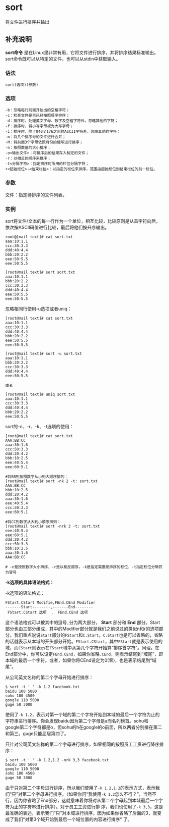 sort
===

将文件进行排序并输出

## 补充说明

**sort命令** 是在Linux里非常有用，它将文件进行排序，并将排序结果标准输出。sort命令既可以从特定的文件，也可以从stdin中获取输入。

###  语法

```shell
sort(选项)(参数)
```

###  选项

```shell
-b：忽略每行前面开始出的空格字符；
-c：检查文件是否已经按照顺序排序；
-d：排序时，处理英文字母、数字及空格字符外，忽略其他的字符；
-f：排序时，将小写字母视为大写字母；
-i：排序时，除了040至176之间的ASCII字符外，忽略其他的字符；
-m：将几个排序号的文件进行合并；
-M：将前面3个字母依照月份的缩写进行排序；
-n：依照数值的大小排序；
-o<输出文件>：将排序后的结果存入制定的文件；
-r：以相反的顺序来排序；
-t<分隔字符>：指定排序时所用的栏位分隔字符；
+<起始栏位>-<结束栏位>：以指定的栏位来排序，范围由起始栏位到结束栏位的前一栏位。
```

###  参数

文件：指定待排序的文件列表。

###  实例

sort将文件/文本的每一行作为一个单位，相互比较，比较原则是从首字符向后，依次按ASCII码值进行比较，最后将他们按升序输出。

```shell
root@[mail text]# cat sort.txt
aaa:10:1.1
ccc:30:3.3
ddd:40:4.4
bbb:20:2.2
eee:50:5.5
eee:50:5.5

[root@mail text]# sort sort.txt
aaa:10:1.1
bbb:20:2.2
ccc:30:3.3
ddd:40:4.4
eee:50:5.5
eee:50:5.5
```

忽略相同行使用-u选项或者uniq：

```shell
[root@mail text]# cat sort.txt
aaa:10:1.1
ccc:30:3.3
ddd:40:4.4
bbb:20:2.2
eee:50:5.5
eee:50:5.5

[root@mail text]# sort -u sort.txt
aaa:10:1.1
bbb:20:2.2
ccc:30:3.3
ddd:40:4.4
eee:50:5.5

或者

[root@mail text]# uniq sort.txt
aaa:10:1.1
ccc:30:3.3
ddd:40:4.4
bbb:20:2.2
eee:50:5.5
```

sort的-n、-r、-k、-t选项的使用：

```shell
[root@mail text]# cat sort.txt
AAA:BB:CC
aaa:30:1.6
ccc:50:3.3
ddd:20:4.2
bbb:10:2.5
eee:40:5.4
eee:60:5.1

#将BB列按照数字从小到大顺序排列：
[root@mail text]# sort -nk 2 -t: sort.txt
AAA:BB:CC
bbb:10:2.5
ddd:20:4.2
aaa:30:1.6
eee:40:5.4
ccc:50:3.3
eee:60:5.1

#将CC列数字从大到小顺序排列：
[root@mail text]# sort -nrk 3 -t: sort.txt
eee:40:5.4
eee:60:5.1
ddd:20:4.2
ccc:50:3.3
bbb:10:2.5
aaa:30:1.6
AAA:BB:CC

# -n是按照数字大小排序，-r是以相反顺序，-k是指定需要爱排序的栏位，-t指定栏位分隔符为冒号
```

 **-k选项的具体语法格式：** 

-k选项的语法格式：

```shell
FStart.CStart Modifie,FEnd.CEnd Modifier
-------Start--------,-------End--------
 FStart.CStart 选项  ,  FEnd.CEnd 选项
```

这个语法格式可以被其中的逗号`,`分为两大部分， **Start** 部分和 **End** 部分。Start部分也由三部分组成，其中的Modifier部分就是我们之前说过的类似n和r的选项部分。我们重点说说`Start`部分的`FStart`和`C.Start`。`C.Start`也是可以省略的，省略的话就表示从本域的开头部分开始。`FStart.CStart`，其中`FStart`就是表示使用的域，而`CStart`则表示在`FStart`域中从第几个字符开始算“排序首字符”。同理，在End部分中，你可以设定`FEnd.CEnd`，如果你省略`.CEnd`，则表示结尾到“域尾”，即本域的最后一个字符。或者，如果你将CEnd设定为0(零)，也是表示结尾到“域尾”。

从公司英文名称的第二个字母开始进行排序：

```shell
$ sort -t ' ' -k 1.2 facebook.txt
baidu 100 5000
sohu 100 4500
google 110 5000
guge 50 3000
```

使用了`-k 1.2`，表示对第一个域的第二个字符开始到本域的最后一个字符为止的字符串进行排序。你会发现baidu因为第二个字母是a而名列榜首。sohu和 google第二个字符都是o，但sohu的h在google的o前面，所以两者分别排在第二和第三。guge只能屈居第四了。

只针对公司英文名称的第二个字母进行排序，如果相同的按照员工工资进行降序排序：

```shell
$ sort -t ' ' -k 1.2,1.2 -nrk 3,3 facebook.txt
baidu 100 5000
google 110 5000
sohu 100 4500
guge 50 3000
```

由于只对第二个字母进行排序，所以我们使用了`-k 1.2,1.2`的表示方式，表示我们“只”对第二个字母进行排序。（如果你问“我使用`-k 1.2`怎么不行？”，当然不行，因为你省略了End部分，这就意味着你将对从第二个字母起到本域最后一个字符为止的字符串进行排序）。对于员工工资进行排 序，我们也使用了`-k 3,3`，这是最准确的表述，表示我们“只”对本域进行排序，因为如果你省略了后面的3，就变成了我们“对第3个域开始到最后一个域位置的内容进行排序” 了。


<!-- Linux命令行搜索引擎：https://github.com/wsdo/linux-complete-guide.git -->
